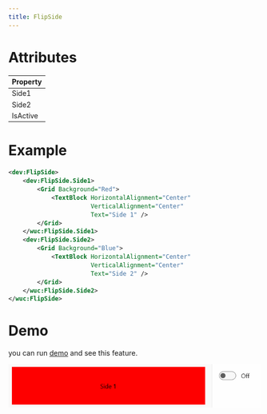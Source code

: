 ```yaml
---
title: FlipSide
---
```


# Attributes
|Property|
|-|
|Side1|
|Side2|
|IsActive|

# Example

```xml
<dev:FlipSide>
    <dev:FlipSide.Side1>
        <Grid Background="Red">
            <TextBlock HorizontalAlignment="Center"
                       VerticalAlignment="Center"
                       Text="Side 1" />
        </Grid>
    </wuc:FlipSide.Side1>
    <dev:FlipSide.Side2>
        <Grid Background="Blue">
            <TextBlock HorizontalAlignment="Center"
                       VerticalAlignment="Center"
                       Text="Side 2" />
        </Grid>
    </wuc:FlipSide.Side2>
</wuc:FlipSide>
```

# Demo
you can run [demo](https://github.com/Ghost1372/DevWinUI) and see this feature.

![DevWinUI](https://raw.githubusercontent.com/ghost1372/DevWinUI-Resources/refs/heads/main/DevWinUI-Docs/FlipSide.gif)
